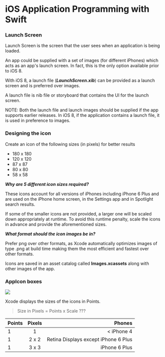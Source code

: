 # iOS Application Programming with Swift

### Launch Screen

Launch Screen is the screen that the user sees when an application is being loaded. 

An app could be supplied with a set of images (for different iPhones) which acts as an app's launch screen. 
In fact, this is the only option available prior to iOS 8.

With iOS 8, a launch file (<b>*LaunchScreen.xib*</b>) can be provided as a launch screen and is preferred over images. 

A launch file is nib file or storyboard that contains the UI for the launch screen. 

NOTE: Both the launch file and launch images should be supplied if the app supports earlier releases. In iOS 8, if the application contains a launch file, it is used in preference to images. 

### Designing the icon

Create an icon of the following sizes (in pixels) for better results

* 180 x 180 
* 120 x 120 
* 87 x 87
* 80 x 80
* 58 x 58

<b>*Why are 5 different icon sizes required?*</b>

These icons account for all versions of iPhones including iPhone 6 Plus and are used on the iPhone home screen, 
in the Settings app and in Spotlight search results.

If some of the smaller icons are not provided, a larger one will be scaled down appropriately at runtime.
To avoid this runtime penalty, scale the icons in advance and provide the aforementioned sizes.

<b>*What format should the icon images be in?*</b>

Prefer png over other formats, as Xcode automatically optimizes images of type .png at build time making them the most 
efficient and fastest over other formats.

Icons are saved in an asset catalog called <b>Images.xcassets</b> along with other images of the app. 

### AppIcon boxes

![](https://github.com/konceptsandcode/iOS-Swift/blob/master/HelloWorld/Snapshots/AppIcons.png)

Xcode displays the sizes of the icons in Points. 

> Size in Pixels = Points x Scale ???

| Points        | Pixels        | Phones  |
| ------------- |:-------------:| -----:|
| 1             | 1             | < iPhone 4 |
| 1             | 2 x 2         |   Retina Displays except iPhone 6 Plus |
| 1             | 3 x 3         |   iPhone 6 Plus |


